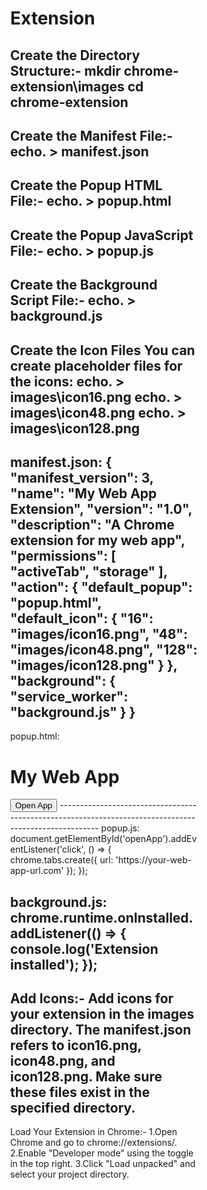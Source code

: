 # Extension
Create the Directory Structure:-
mkdir chrome-extension\images
cd chrome-extension
--------------------------------------------
Create the Manifest File:-
echo. > manifest.json
--------------------------------------------

Create the Popup HTML File:-
echo. > popup.html
--------------------------------------------

Create the Popup JavaScript File:-
echo. > popup.js
--------------------------------------------

Create the Background Script File:-
echo. > background.js
--------------------------------------------

Create the Icon Files
You can create placeholder files for the icons:
echo. > images\icon16.png
echo. > images\icon48.png
echo. > images\icon128.png
--------------------------------------------

manifest.json:
{
  "manifest_version": 3,
  "name": "My Web App Extension",
  "version": "1.0",
  "description": "A Chrome extension for my web app",
  "permissions": [
    "activeTab",
    "storage"
  ],
  "action": {
    "default_popup": "popup.html",
    "default_icon": {
      "16": "images/icon16.png",
      "48": "images/icon48.png",
      "128": "images/icon128.png"
    }
  },
  "background": {
    "service_worker": "background.js"
  }
}
-----------------------------------------------
popup.html:
<!DOCTYPE html>
<html>
<head>
  <title>My Web App Extension</title>
  <style>
    body {
      width: 300px;
      padding: 10px;
    }
  </style>
</head>
<body>
  <h1>My Web App</h1>
  <button id="openApp">Open App</button>
  <script src="popup.js"></script>
</body>
</html>
------------------------------------------------------------------------------------------------------
popup.js:
document.getElementById('openApp').addEventListener('click', () => {
  chrome.tabs.create({ url: 'https://your-web-app-url.com' });
});

background.js:
chrome.runtime.onInstalled.addListener(() => {
  console.log('Extension installed');
});
--------------------------------------------------------------------------------------------------
 Add Icons:-
Add icons for your extension in the images directory. The manifest.json refers to icon16.png, icon48.png, and icon128.png. Make sure these files exist in the specified directory.
-------------------------------------------------------------------------------------------------------------------------------------------------------------------------------------------------------------------------------------------------------
Load Your Extension in Chrome:-
1.Open Chrome and go to chrome://extensions/.
2.Enable "Developer mode" using the toggle in the top right.
3.Click "Load unpacked" and select your project directory.
